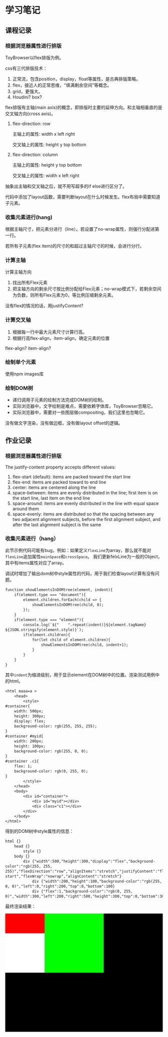 # 学习笔记

## 课程记录
### 根据浏览器属性进行排版
ToyBrowser以flex排版为例。

css有三代排版技术：
1. 正常流，包含position，display，float等属性，是古典排版策略。
2. flex，接近人的正常思维，“填满剩余空间”等概念。 
3. grid，更强大。
4. Houdini? box? 

flex排版有主轴(main axis)的概念，即排版时主要的延伸方向。和主轴相垂直的是交叉轴方向(cross axis)。
1. flex-direction: row
   
   主轴上的属性: width x left right

   交叉轴上的属性: height y top bottom

2. flex-direction: column
   
   主轴上的属性: height y top bottom

   交叉轴上的属性: width x left right

抽象出主轴和交叉轴之后，就不用写超多的if else进行区分了。

代码中添加了layout函数，需要判断layout在什么时候发生。flex布局中需要知道子元素。


### 收集元素进行(hang)
根据主轴尺寸，把元素分进行（line）。若设置了no-wrap属性，则强行分配进第一行。

若所有子元素(flex item)的尺寸的和超过主轴尺寸的时候，会进行分行。

### 计算主轴
计算主轴方向
1. 找出所有Flex元素
2. 把主轴方向的剩余尺寸按比例分配给Flex元素；no-wrap模式下，若剩余空间为负数，则所有Flex元素为0，等比例压缩剩余元素。

没有flex的情况的话，用justifyContent?

### 计算交叉轴
1. 根据每一行中最大元素尺寸计算行高。
2. 根据行高flex-align，item-align，确定元素的位置

flex-align? item-align?

### 绘制单个元素
使用npm images库

### 绘制DOM树
* 递归调用子元素的绘制方法完成DOM树的绘制。
* 实际浏览器中，文字绘制是难点，需要依赖字体库，ToyBrowser忽略它。
* 实际浏览器中，需要对一些图层做compositing，我们这里也忽略它。

没有做文字渲染，没有做边框，没有做layout offset的逻辑。


## 作业记录
### 根据浏览器属性进行排版
The justify-content property accepts different values:

1. flex-start (default): items are packed toward the start line
2. flex-end: items are packed toward to end line
3. center: items are centered along the line
4. space-between: items are evenly distributed in the line; first item is on the start line, last item on the end line
5. space-around: items are evenly distributed in the line with equal space around them
6. space-evenly: items are distributed so that the spacing between any two adjacent alignment subjects, before the first alignment subject, and after the last alignment subject is the same

### 收集元素进行（hang）
此节示例代码可能有bug，例如：如果定义`flexLine`为array，那么就不能对`flexLine`追加属性`mainSpace`和`crossSpace`。
我们更新felxLine为一般的Object，其中有items属性对应了array。

调试时增加了输出dom树中style属性的代码，用于我们检查layout计算有没有问题。
```
function showElementsInDOMtree(element, indent){
    if(element.type === "document"){
        element.children.forEach(child => {
            showElementsInDOMtree(child, 0);
        });
    }
    if(element.type === "element"){
        console.log(`${"    ".repeat(indent)}${element.tagName} ${JSON.stringify(element.style)}`);
        if(element.children){
            for(let child of element.children){
                showElementsInDOMtree(child, indent+1);
            }
        }
    }
}
```
其中`indent`为缩进级别，用于显示element在DOM树中的位置。渲染测试用例中的html。
```
<html maaa=a >
    <head>
        <style>
#container{
    width: 500px;
    height: 300px;
    display: flex;
    background-color: rgb(255, 255, 255);
}
#container #myid{
    width: 200px;
    height: 100px;
    background-color: rgb(255, 0, 0);
}
#container .c1{
    flex: 1;
    background-color: rgb(0, 255, 0);
}
        </style>
    </head>
    <body>
        <div id="container">
            <div id="myid"></div>
            <div class="c1"></div>
        </div>
    </body>
</html>
```
得到的DOM树中style属性的信息：
```
html {}
    head {}
        style {}
    body {}
        div {"width":500,"height":300,"display":"flex","background-color":"rgb(255, 255, 255)","flexDirection":"row","alignItems":"stretch","justifyContent":"flex-start","flexWrap":"nowrap","alignContent":"stretch"}
            div {"width":200,"height":100,"background-color":"rgb(255, 0, 0)","left":0,"right":200,"top":0,"bottom":100}
            div {"flex":1,"background-color":"rgb(0, 255, 0)","width":300,"left":200,"right":500,"height":300,"top":0,"bottom":300}
```

最终渲染结果：

![alt text](https://github.com/waleking/Frontend-03-Template/blob/master/week04/assignments/viewport.jpg?raw=true)
